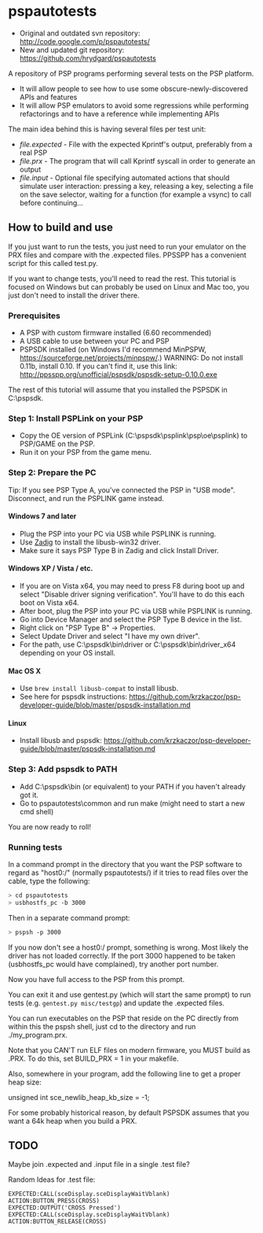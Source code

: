# pspautotests

* Original and outdated svn repository: http://code.google.com/p/pspautotests/
* New and updated git repository: https://github.com/hrydgard/pspautotests

A repository of PSP programs performing several tests on the PSP platform.

* It will allow people to see how to use some obscure-newly-discovered APIs and features
* It will allow PSP emulators to avoid some regressions while performing refactorings and to have a reference while implementing APIs

The main idea behind this is having several files per test unit:

* _file_*.expected* - File with the expected Kprintf's output, preferably from a real PSP
* _file_*.prx* - The program that will call Kprintf syscall in order to generate an output
* _file_*.input* - Optional file specifying automated actions that should simulate user interaction: pressing a key, releasing a key, selecting a file on the save selector, waiting for a function (for example a vsync) to call before continuing...

## How to build and use

If you just want to run the tests, you just need to run your emulator on the PRX files and compare with the .expected
files. PPSSPP has a convenient script for this called test.py.

If you want to change tests, you'll need to read the rest. This tutorial is focused on Windows but can probably be used on Linux and Mac too, you just don't need to install the driver there.

### Prerequisites

* A PSP with custom firmware installed (6.60 recommended)
* A USB cable to use between your PC and PSP
* PSPSDK installed (on Windows I'd recommend MinPSPW, https://sourceforge.net/projects/minpspw/.) WARNING: Do not install 0.11b, install 0.10.
  If you can't find it, use this link: http://ppsspp.org/unofficial/pspsdk/pspsdk-setup-0.10.0.exe

The rest of this tutorial will assume that you installed the PSPSDK in C:\pspsdk.

### Step 1: Install PSPLink on your PSP

* Copy the OE version of PSPLink (C:\pspsdk\psplink\psp\oe\psplink) to PSP/GAME on the PSP.
* Run it on your PSP from the game menu.

### Step 2: Prepare the PC

Tip: If you see PSP Type A, you've connected the PSP in "USB mode".  Disconnect, and run the PSPLINK game instead.

#### Windows 7 and later

* Plug the PSP into your PC via USB while PSPLINK is running.
* Use [Zadig](https://zadig.akeo.ie/) to install the libusb-win32 driver.
* Make sure it says PSP Type B in Zadig and click Install Driver.

#### Windows XP / Vista / etc.

* If you are on Vista x64, you may need to press F8 during boot up and select "Disable driver signing verification".  You'll have to do this each boot on Vista x64.
* After boot, plug the PSP into your PC via USB while PSPLINK is running.
* Go into Device Manager and select the PSP Type B device in the list.
* Right click on "PSP Type B" -> Properties.
* Select Update Driver and select "I have my own driver".
* For the path, use C:\pspsdk\bin\driver or C:\pspsdk\bin\driver_x64 depending on your OS install.

#### Mac OS X

* Use `brew install libusb-compat` to install libusb.
* See here for pspsdk instructions: https://github.com/krzkaczor/psp-developer-guide/blob/master/pspsdk-installation.md

#### Linux

* Install libusb and pspsdk: https://github.com/krzkaczor/psp-developer-guide/blob/master/pspsdk-installation.md

### Step 3: Add pspsdk to PATH

* Add C:\pspsdk\bin (or equivalent) to your PATH if you haven't already got it.
* Go to pspautotests\common and run make (might need to start a new cmd shell)

You are now ready to roll!

### Running tests

In a command prompt in the directory that you want the PSP software to regard as "host0:/" (normally pspautotests/) if it tries to read files over the cable, type the following:

```bash
> cd pspautotests
> usbhostfs_pc -b 3000
```

Then in a separate command prompt:

```bash
> pspsh -p 3000
```

If you now don't see a host0:/ prompt, something is wrong. Most likely the driver has not loaded correctly. If the port 3000 happened to be taken (usbhostfs_pc would have complained), try another port number.

Now you have full access to the PSP from this prompt.

You can exit it and use gentest.py (which will start the same prompt) to run tests (e.g. `gentest.py misc/testgp`) and update the .expected files.

You can run executables on the PSP that reside on the PC directly from within this the pspsh shell, just cd to the directory and run ./my_program.prx.

Note that you CAN'T run ELF files on modern firmware, you MUST build as .PRX. To do this, set BUILD_PRX = 1 in your makefile.

Also, somewhere in your program, add the following line to get a proper heap size:

unsigned int sce_newlib_heap_kb_size = -1;

For some probably historical reason, by default PSPSDK assumes that you want a 64k heap when you build a PRX.

## TODO

Maybe join .expected and .input file in a single .test file?

Random Ideas for .test file:

```test
EXPECTED:CALL(sceDisplay.sceDisplayWaitVblank)
ACTION:BUTTON_PRESS(CROSS)
EXPECTED:OUTPUT('CROSS Pressed')
EXPECTED:CALL(sceDisplay.sceDisplayWaitVblank)
ACTION:BUTTON_RELEASE(CROSS)
```
